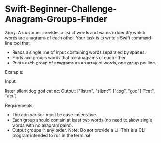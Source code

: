 # Swift-Beginner-Challenge-Anagram-Groups-Finder

Story:
A customer provided a list of words and wants to identify which words are anagrams of each other.
Your task is to write a Swift command-line tool that:
- Reads a single line of input containing words separated by spaces.
- Finds and groups words that are anagrams of each other.
- Prints each group of anagrams as an array of words, one group per line.

Example:

Input:

listen silent dog god cat act
Output:
["listen", "silent"]
["dog", "god"]
["cat", "act"]

Requirements:
- The comparison must be case-insensitive.
- Each group should contain at least two words (no need to show single words with no anagram
pairs).
- Output groups in any order.
Note: Do not provide a UI. This is a CLI program intended to run in the terminal
